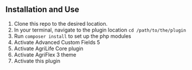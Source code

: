 

## Installation and Use

1. Clone this repo to the desired location.
2. In your terminal, navigate to the plugin location `cd /path/to/the/plugin`
3. Run `composer install` to set up the php modules
4. Activate Advanced Custom Fields 5
5. Activate AgriLife Core plugin
5. Activate AgriFlex 3 theme
6. Activate this plugin
